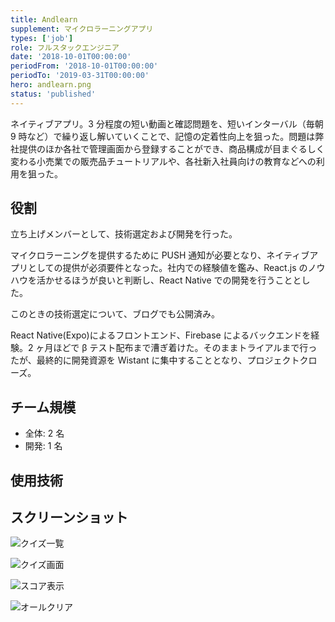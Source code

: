 ```yaml
---
title: Andlearn
supplement: マイクロラーニングアプリ
types: ['job']
role: フルスタックエンジニア
date: '2018-10-01T00:00:00'
periodFrom: '2018-10-01T00:00:00'
periodTo: '2019-03-31T00:00:00'
hero: andlearn.png
status: 'published'
---
```


ネイティブアプリ。3 分程度の短い動画と確認問題を、短いインターバル（毎朝 9 時など）で繰り返し解いていくことで、記憶の定着性向上を狙った。問題は弊社提供のほか各社で管理画面から登録することができ、商品構成が目まぐるしく変わる小売業での販売品チュートリアルや、各社新入社員向けの教育などへの利用を狙った。

## 役割

立ち上げメンバーとして、技術選定および開発を行った。

マイクロラーニングを提供するために PUSH 通知が必要となり、ネイティブアプリとしての提供が必須要件となった。社内での経験値を鑑み、React.js のノウハウを活かせるほうが良いと判断し、React Native での開発を行うこととした。

このときの技術選定について、ブログでも公開済み。

React Native(Expo)によるフロントエンド、Firebase によるバックエンドを経験。2 ヶ月ほどで β テスト配布まで漕ぎ着けた。そのままトライアルまで行ったが、最終的に開発資源を Wistant に集中することとなり、プロジェクトクローズ。

## チーム規模

- 全体: 2 名
- 開発: 1 名

## 使用技術

## スクリーンショット

![クイズ一覧](andlearn-title.png)

![クイズ画面](andlearn-quiz.png)

![スコア表示](andlearn-score.png)

![オールクリア](andlearn-clear.png)
